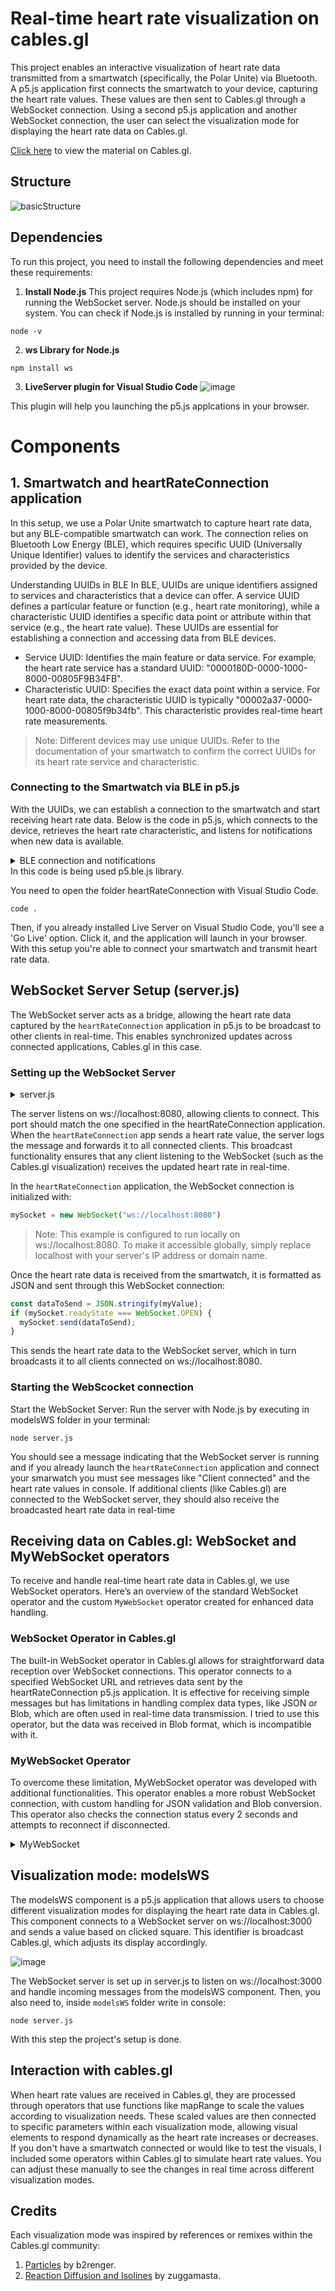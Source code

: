 
# Real-time heart rate visualization on cables.gl


This project enables an interactive visualization of heart rate data transmitted from a smartwatch (specifically, the Polar Unite) via Bluetooth. A p5.js application first connects the smartwatch to your device, capturing the heart rate values. These values are then sent to Cables.gl through a WebSocket connection. Using a second p5.js application and another WebSocket connection, the user can select the visualization mode for displaying the heart rate data on Cables.gl.

[Click here](https://cables.gl/p/pMsdcr) to view the material on Cables.gl.

## Structure
![basicStructure](https://github.com/user-attachments/assets/a5d8de40-6846-45ef-be2e-83cc9867ac42)

## Dependencies

To run this project, you need to install the following dependencies and meet these requirements:

1. **Install Node.js**
This project requires Node.js (which includes npm) for running the WebSocket server. Node.js should be installed on your system. You can check if Node.js is installed by running in your terminal:
```
node -v
```
2. **ws Library for Node.js**

```
npm install ws
```
3. **LiveServer plugin for Visual Studio Code**
![image](https://github.com/user-attachments/assets/f088d187-c168-4daa-af8a-630b8559fa93)

This plugin will help you launching the p5.js applcations in your browser.

# Components

## 1. Smartwatch and heartRateConnection application

In this setup, we use a Polar Unite smartwatch to capture heart rate data, but any BLE-compatible smartwatch can work. The connection relies on Bluetooth Low Energy (BLE), which requires specific UUID (Universally Unique Identifier) values to identify the services and characteristics provided by the device.

Understanding UUIDs in BLE
In BLE, UUIDs are unique identifiers assigned to services and characteristics that a device can offer. A service UUID defines a particular feature or function (e.g., heart rate monitoring), while a characteristic UUID identifies a specific data point or attribute within that service (e.g., the heart rate value). These UUIDs are essential for establishing a connection and accessing data from BLE devices.

- Service UUID: Identifies the main feature or data service. For example, the heart rate service has a standard UUID: "0000180D-0000-1000-8000-00805F9B34FB".
- Characteristic UUID: Specifies the exact data point within a service. For heart rate data, the characteristic UUID is typically "00002a37-0000-1000-8000-00805f9b34fb". This characteristic provides real-time heart rate measurements.
>Note: Different devices may use unique UUIDs. Refer to the documentation of your smartwatch to confirm the correct UUIDs for its heart rate service and characteristic.

### Connecting to the Smartwatch via BLE in p5.js
With the UUIDs, we can establish a connection to the smartwatch and start receiving heart rate data. Below is the code in p5.js, which connects to the device, retrieves the heart rate characteristic, and listens for notifications when new data is available.

<details>
  <summary> BLE connection and notifications </summary>


```js
let mySocket;
let myValue = 0;
const serviceUuid = "0000180D-0000-1000-8000-00805F9B34FB"; // Heart Rate Service
const characteristicUuid = "00002a37-0000-1000-8000-00805f9b34fb"; // Heart Rate Measurement Characteristic

let myBLE;
let myCharacteristic;

function setup() {
  mySocket = new WebSocket("ws://localhost:8080");

  mySocket.onopen = function () {
    console.log("WebSocket is connected");
  };

  // Configure BLE connection
  myBLE = new p5ble();
  const connectButton = createButton("Connect and Start Notifications");
  connectButton.mousePressed(connectAndStartNotify);
}

function connectAndStartNotify() {
  myBLE.connect(serviceUuid, gotCharacteristics);
}

function gotCharacteristics(error, characteristics) {
  if (error) {
    console.log("error: ", error);
    return;
  }

  // Find the heart rate characteristic
  myCharacteristic = characteristics.find(c => c.uuid === characteristicUuid);

  if (myCharacteristic) {
    myBLE.startNotifications(myCharacteristic, handleNotifications, "custom");
    console.log("Heart rate notifications started");
  } else {
    console.log("Heart rate characteristic not found.");
  }
}

function handleNotifications(data) {
  myValue = data.getUint16(0); // Retrieves the heart rate value

  // Package data into JSON and send via WebSocket
  const dataToSend = JSON.stringify(myValue);
  if (mySocket.readyState === WebSocket.OPEN) {
    mySocket.send(dataToSend);
    console.log("Data sent: ", dataToSend);
  } else {
    console.log("WebSocket is not ready to send data");
  }
}

function stopNotifications() {
  myBLE.stopNotifications(myCharacteristic);
}
```
</details>
In this code is being used p5.ble.js library.

You need to open the folder heartRateConnection with Visual Studio Code. 
```
code .
```
Then, if you already installed Live Server on Visual Studio Code, you'll see a 'Go Live' option. Click it, and the application will launch in your browser. With this setup you're able to connect your smartwatch and transmit heart rate data.

##  WebSocket Server Setup (server.js)

The WebSocket server acts as a bridge, allowing the heart rate data captured by the `heartRateConnection` application in p5.js to be broadcast to other clients in real-time. This enables synchronized updates across connected applications, Cables.gl in this case.

### Setting up the WebSocket Server

<details>
  <summary> server.js </summary>

  ```js
  const WebSocket = require('ws');

  const wss = new WebSocket.Server({ port: 8080 });

  wss.on('connection', (ws) => {
    console.log('Client connected');

    ws.on('message', (message) => {
      console.log('Received from client: %s', message);

      // Broadcast the message to all connected clients
      wss.clients.forEach((client) => {
        if (client.readyState === WebSocket.OPEN) {
          client.send(message);
        }
      });
    });

    ws.on('close', () => {
      console.log('Client disconnected');
    });
  });

  console.log('WebSocket server is running on ws://localhost:8080');
```
</details>

The server listens on ws://localhost:8080, allowing clients to connect. This port should match the one specified in the heartRateConnection application. When the `heartRateConnection` app sends a heart rate value, the server logs the message and forwards it to all connected clients. This broadcast functionality ensures that any client listening to the WebSocket (such as the Cables.gl visualization) receives the updated heart rate in real-time.


In the `heartRateConnection` application, the WebSocket connection is initialized with:

```js
mySocket = new WebSocket("ws://localhost:8080")
```

>Note: This example is configured to run locally on ws://localhost:8080. To make it accessible globally, simply replace localhost with your server's IP address or domain name.

Once the heart rate data is received from the smartwatch, it is formatted as JSON and sent through this WebSocket connection:
```js
const dataToSend = JSON.stringify(myValue);
if (mySocket.readyState === WebSocket.OPEN) {
  mySocket.send(dataToSend);
}
```
This sends the heart rate data to the WebSocket server, which in turn broadcasts it to all clients connected on ws://localhost:8080.

### Starting the WebScocket connection

Start the WebSocket Server: Run the server with Node.js by executing in modelsWS folder in your terminal:
```
node server.js
```
You should see a message indicating that the WebSocket server is running and if you already launch the `heartRateConnection` application and connect your smarwatch you must see messages like "Client connected" and the heart rate values in console. If additional clients (like Cables.gl) are connected to the WebSocket server, they should also receive the broadcasted heart rate data in real-time

## Receiving data on Cables.gl: WebSocket and MyWebSocket operators

To receive and handle real-time heart rate data in Cables.gl, we use WebSocket operators. Here’s an overview of the standard WebSocket operator and the custom `MyWebSocket` operator created for enhanced data handling.

### WebSocket Operator in Cables.gl

The built-in WebSocket operator in Cables.gl allows for straightforward data reception over WebSocket connections. This operator connects to a specified WebSocket URL and retrieves data sent by the heartRateConnection p5.js application. It is effective for receiving simple messages but has limitations in handling complex data types, like JSON or Blob, which are often used in real-time data transmission.
I tried to use this operator, but the data was received in Blob format, which is incompatible with it.

### MyWebSocket Operator

To overcome these limitation,  MyWebSocket operator was developed with additional functionalities. This operator enables a more robust WebSocket connection, with custom handling for JSON validation and Blob conversion. This operator also checks the connection status every 2 seconds and attempts to reconnect if disconnected.

<details>
  <summary> MyWebSocket </summary>

```js
const
    inUrl = op.inString("URL"),
    outResult = op.outObject("Result"),
    outValidJson = op.outBoolNum("Valid JSON"),
    outConnection = op.outObject("Connection", null, "Websocket"),
    outConnected = op.outBoolNum("Connected"),
    outReceived = op.outTrigger("Received Data"),
    outRaw = op.outString("Raw Data");

let connection = null;
let timeout = null;
let connectedTo = "";

inUrl.onChange = connect;
timeout = setTimeout(checkConnection, 2000);

inUrl.set();

let connecting = false;

function checkConnection() {
    if (!outConnected.get() && !connecting) {
        connect();
    }

    timeout = setTimeout(checkConnection, 2000);
}

op.onDelete = function () {
    if (outConnected.get()) connection.close();
    connecting = false;
    clearTimeout(timeout);
};

function connect() {
    op.setUiError("connection", null);
    op.setUiError("jsonvalid", null);

    if (outConnected.get() && connectedTo == inUrl.get()) return;

    if (inUrl.get() && inUrl.get().indexOf("ws://") == -1 && inUrl.get().indexOf("wss://") == -1) {
        op.setUiError("wrongproto", "only valid protocols are ws:// or wss:// ");
        return;
    } else {
        op.setUiError("wrongproto", null);
    }

    if (!inUrl.get() || inUrl.get() === "") {
        op.logWarn("websocket: invalid url ");
        outConnected.set(false);
        return;
    }

    window.WebSocket = window.WebSocket || window.MozWebSocket;

    if (!window.WebSocket)
        return op.logError("Sorry, but your browser doesn't support WebSockets.");

    op.setUiError("websocket", null);

    try {
        connecting = true;
        if (connection !== null) connection.close();
        connection = new WebSocket(inUrl.get());
    } catch (e) {
        if (e && e.message) op.setUiError("websocket", e.message);
        op.logWarn("could not connect to", inUrl.get());
        connecting = false;
    }

    if (connection) {
        connection.onerror = function (e) {
            connecting = false;
            outConnected.set(false);
            outConnection.set(null);
        };

        connection.onclose = function (message) {
            connecting = false;
            outConnected.set(false);
            outConnection.set(null);
        };

        connection.onopen = function (message) {
            connecting = false;
            outConnected.set(true);
            connectedTo = inUrl.get();
            outConnection.set(connection);
        };

        connection.onmessage = function (message) {
            op.setUiError("jsonvalid", null);

            // Check if the received data is of type Blob
            if (message.data instanceof Blob) {
                op.log("Received a Blob, converting to text...");
                const reader = new FileReader();
                reader.onload = function() {
                    try {
                        const json = JSON.parse(reader.result);  // Attempt to parse as JSON
                        op.log("Valid JSON received from Blob: ", json);
                        outResult.setRef(json);  // Set JSON as output
                        outValidJson.set(true);
                        outRaw.set(reader.result);  // Display raw string in "Raw Data" output
                    } catch (e) {
                        op.log("Not valid JSON from Blob: ", e);
                        outValidJson.set(false);
                        outRaw.set(reader.result);  // Display raw string in "Raw Data" output
                    }
                };
                reader.readAsText(message.data);  // Convert Blob to text
            }

            // Check if the received data is a string
            else if (typeof message.data === 'string') {
                op.log("Received as string: ", message.data);

                try {
                    const json = JSON.parse(message.data);  // Attempt to parse as JSON
                    op.log("Valid JSON received: ", json);
                    outResult.setRef(json);  // Set JSON as output
                    outValidJson.set(true);
                } catch (e) {
                    op.log("Not valid JSON: ", e);
                    outValidJson.set(false);
                }

                outRaw.set(message.data);  // Display raw string in "Raw Data" output
            }

            // If it is neither Blob nor string
            else {
                op.log("Received unexpected data, converting to string...");
                outRaw.set(JSON.stringify(message.data));  // Convert any other data type to string
                outValidJson.set(false);
            }

            outReceived.trigger();  // Trigger when data is received
        };
    }
}

```
</details>


## Visualization mode: modelsWS

The modelsWS component is a p5.js application that allows users to choose different visualization modes for displaying the heart rate data in Cables.gl. This component connects to a WebSocket server on ws://localhost:3000 and sends a value based on clicked square. This identifier is broadcast Cables.gl, which adjusts its display accordingly.

![image](https://github.com/user-attachments/assets/5592a3f7-c351-4ead-b418-d0d10a5083e2)

The WebSocket server is set up in server.js to listen on ws://localhost:3000 and handle incoming messages from the modelsWS component. Then, you also need to, inside `modelsWS` folder write in console: 

```
node server.js
```

With this step the project's setup is done.


## Interaction with cables.gl

When heart rate values are received in Cables.gl, they are processed through operators that use functions like mapRange to scale the values according to visualization needs. These scaled values are then connected to specific parameters within each visualization mode, allowing visual elements to respond dynamically as the heart rate increases or decreases. If you don't have a smartwatch connected or would like to test the visuals, I included some operators within Cables.gl to simulate heart rate values. You can adjust these manually to see the changes in real time across different visualization modes.

## Credits 

Each visualization mode was inspired by references or remixes within the Cables.gl community: 

1. [Particles](https://cables.gl/p/2cfsIh) by b2renger.
2. [Reaction Diffusion and Isolines](https://cables.gl/p/jpADMp) by zuggamasta.



